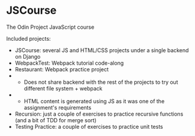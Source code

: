 # JSCourse
The Odin Project JavaScript course

Included projects:
- JSCourse: several JS and HTML/CSS projects under a single backend on Django
- WebpackTest: Webpack tutorial code-along
- Restaurant: Webpack practice project
-  - Does not share backend with the rest of the projects to try out different file system + webpack
-  - HTML content is generated using JS as it was one of the assignment's requirements
- Recursion: just a couple of exercises to practice recursive functions (and a bit of TDD for merge sort)
- Testing Practice: a couple of exercises to practice unit tests